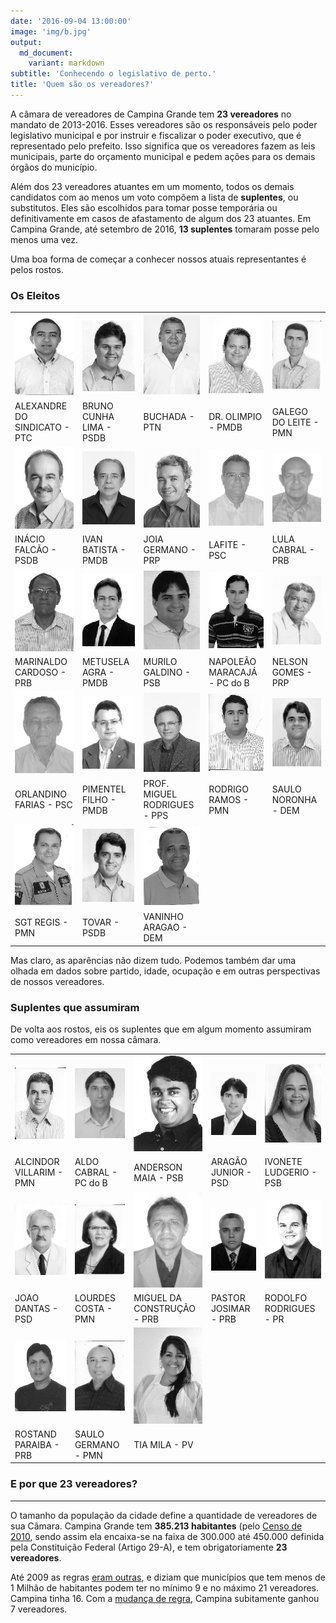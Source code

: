 ```yaml
---
date: '2016-09-04 13:00:00'
image: 'img/b.jpg'
output:
  md_document:
    variant: markdown
subtitle: 'Conhecendo o legislativo de perto.'
title: 'Quem são os vereadores?'
---
```


A câmara de vereadores de Campina Grande tem **23 vereadores** no mandato de 2013-2016. Esses vereadores são os responsáveis pelo poder legislativo municipal e por instruir e fiscalizar o poder executivo, que é representado pelo prefeito. Isso significa que os vereadores fazem as leis municipais, parte do orçamento municipal e pedem ações para os demais órgãos do município.

Além dos 23 vereadores atuantes em um momento, todos os demais candidatos com ao menos um voto compõem a lista de **suplentes**, ou substitutos. Eles são escolhidos para tomar posse temporária ou definitivamente em casos de afastamento de algum dos 23 atuantes. Em Campina Grande, até setembro de 2016, **13 suplentes** tomaram posse pelo menos uma vez.

Uma boa forma de começar a conhecer nossos atuais representantes é pelos rostos.

### Os Eleitos

|                                                                                   |                                                                        |                                                                                  |                                                                             |                                                                     |
|:----------------------------------------------------------------------------------|:-----------------------------------------------------------------------|:---------------------------------------------------------------------------------|:----------------------------------------------------------------------------|:--------------------------------------------------------------------|
| ![ALEXANDRE DO SINDICATO - PTC](img/vereadores_photos/alexandre_do_sindicato.jpg) | ![BRUNO CUNHA LIMA - PSDB](img/vereadores_photos/bruno_cunha_lima.jpg) | ![BUCHADA - PTN](img/vereadores_photos/buchada.jpg)                              | ![DR. OLIMPIO - PMDB](img/vereadores_photos/dr_olimpio.jpg)                 | ![GALEGO DO LEITE - PMN](img/vereadores_photos/galego_do_leite.jpg) |
| ALEXANDRE DO SINDICATO - PTC                                                      | BRUNO CUNHA LIMA - PSDB                                                | BUCHADA - PTN                                                                    | DR. OLIMPIO - PMDB                                                          | GALEGO DO LEITE - PMN                                               |
| ![INÁCIO FALCÃO - PSDB](img/vereadores_photos/inacio_falcao.jpg)                  | ![IVAN BATISTA - PMDB](img/vereadores_photos/ivan_batista.jpg)         | ![JOIA GERMANO - PRP](img/vereadores_photos/joia_germano.jpg)                    | ![LAFITE - PSC](img/vereadores_photos/lafite.jpg)                           | ![LULA CABRAL - PRB](img/vereadores_photos/lula_cabral.jpg)         |
| INÁCIO FALCÃO - PSDB                                                              | IVAN BATISTA - PMDB                                                    | JOIA GERMANO - PRP                                                               | LAFITE - PSC                                                                | LULA CABRAL - PRB                                                   |
| ![MARINALDO CARDOSO - PRB](img/vereadores_photos/marinaldo_cardoso.jpg)           | ![METUSELA AGRA - PMDB](img/vereadores_photos/metusela_agra.jpg)       | ![MURILO GALDINO - PSB](img/vereadores_photos/murilo_galdino.jpg)                | ![NAPOLEÃO MARACAJÁ - PC do B](img/vereadores_photos/napoleao_maracaja.jpg) | ![NELSON GOMES - PRP](img/vereadores_photos/nelson_gomes.jpg)       |
| MARINALDO CARDOSO - PRB                                                           | METUSELA AGRA - PMDB                                                   | MURILO GALDINO - PSB                                                             | NAPOLEÃO MARACAJÁ - PC do B                                                 | NELSON GOMES - PRP                                                  |
| ![ORLANDINO FARIAS - PSC](img/vereadores_photos/orlandino_farias.jpg)             | ![PIMENTEL FILHO - PMDB](img/vereadores_photos/pimentel_filho.jpg)     | ![PROF. MIGUEL RODRIGUES - PPS](img/vereadores_photos/prof_miguel_rodrigues.jpg) | ![RODRIGO RAMOS - PMN](img/vereadores_photos/rodrigo_ramos.jpg)             | ![SAULO NORONHA - DEM](img/vereadores_photos/saulo_noronha.jpg)     |
| ORLANDINO FARIAS - PSC                                                            | PIMENTEL FILHO - PMDB                                                  | PROF. MIGUEL RODRIGUES - PPS                                                     | RODRIGO RAMOS - PMN                                                         | SAULO NORONHA - DEM                                                 |
| ![SGT REGIS - PMN](img/vereadores_photos/sgt_regis.jpg)                           | ![TOVAR - PSDB](img/vereadores_photos/tovar.jpg)                       | ![VANINHO ARAGAO - DEM](img/vereadores_photos/vaninho_aragao.jpg)                |                                                                             |                                                                     |
| SGT REGIS - PMN                                                                   | TOVAR - PSDB                                                           | VANINHO ARAGAO - DEM                                                             |                                                                             |                                                                     |

Mas claro, as aparências não dizem tudo. Podemos também dar uma olhada em dados sobre partido, idade, ocupação e em outras perspectivas de nossos vereadores.

### Suplentes que assumiram

De volta aos rostos, eis os suplentes que em algum momento assumiram como vereadores em nossa câmara.

|                                                                         |                                                                 |                                                                               |                                                                   |                                                                        |
|:------------------------------------------------------------------------|:----------------------------------------------------------------|:------------------------------------------------------------------------------|:------------------------------------------------------------------|:-----------------------------------------------------------------------|
| ![ALCINDOR VILLARIM - PMN](img/vereadores_photos/alcindor_villarim.jpg) | ![ALDO CABRAL - PC do B](img/vereadores_photos/aldo_cabral.jpg) | ![ANDERSON MAIA - PSB](img/vereadores_photos/anderson_maia.jpg)               | ![ARAGÃO JUNIOR - PSD](img/vereadores_photos/aragao_junior.jpg)   | ![IVONETE LUDGERIO - PSB](img/vereadores_photos/ivonete_ludgerio.jpg)  |
| ALCINDOR VILLARIM - PMN                                                 | ALDO CABRAL - PC do B                                           | ANDERSON MAIA - PSB                                                           | ARAGÃO JUNIOR - PSD                                               | IVONETE LUDGERIO - PSB                                                 |
| ![JOAO DANTAS - PSD](img/vereadores_photos/joao_dantas.jpg)             | ![LOURDES COSTA - PMN](img/vereadores_photos/lourdes_costa.jpg) | ![MIGUEL DA CONSTRUÇÃO - PRB](img/vereadores_photos/miguel_da_construcao.jpg) | ![PASTOR JOSIMAR - PRB](img/vereadores_photos/pastor_josimar.jpg) | ![RODOLFO RODRIGUES - PR](img/vereadores_photos/rodolfo_rodrigues.jpg) |
| JOAO DANTAS - PSD                                                       | LOURDES COSTA - PMN                                             | MIGUEL DA CONSTRUÇÃO - PRB                                                    | PASTOR JOSIMAR - PRB                                              | RODOLFO RODRIGUES - PR                                                 |
| ![ROSTAND PARAIBA - PRB](img/vereadores_photos/rostand_paraiba.jpg)     | ![SAULO GERMANO - PMN](img/vereadores_photos/saulo_germano.jpg) | ![TIA MILA - PV](img/vereadores_photos/tia_mila.jpg)                          |                                                                   |                                                                        |
| ROSTAND PARAIBA - PRB                                                   | SAULO GERMANO - PMN                                             | TIA MILA - PV                                                                 |                                                                   |                                                                        |


### E por que 23 vereadores?
----------------------

O tamanho da população da cidade define a quantidade de vereadores de sua Câmara. Campina Grande tem **385.213 habitantes** (pelo [Censo de 2010](http://www.ibge.gov.br/home/estatistica/populacao/censo2010/), sendo assim ela encaixa-se na faixa de 300.000 até 450.000 definida pela Constituição Federal (Artigo 29-A), e tem obrigatoriamente **23 vereadores**.

Até 2009 as regras [eram outras](http://www2.camara.leg.br/documentos-e-pesquisa/publicacoes/estnottec/areas-da-conle/tema6/2010_10930.pdf), e diziam que municípios que tem menos de 1 Milhão de habitantes podem ter no mínimo 9 e no máximo 21 vereadores. Campina tinha 16. Com a [mudança de regra](http://www.planalto.gov.br/ccivil_03/constituicao/emendas/emc/emc58.htm), Campina subitamente ganhou 7 vereadores.
